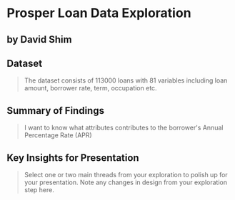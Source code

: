 # Prosper Loan Data Exploration 
## by David Shim


## Dataset

> The dataset consists of 113000 loans with 81 variables including loan amount, borrower rate, term, occupation etc.

## Summary of Findings

> I want to know what attributes contributes to the borrower's Annual Percentage Rate (APR)


## Key Insights for Presentation

> Select one or two main threads from your exploration to polish up for your presentation. Note any changes in design from your exploration step here.
